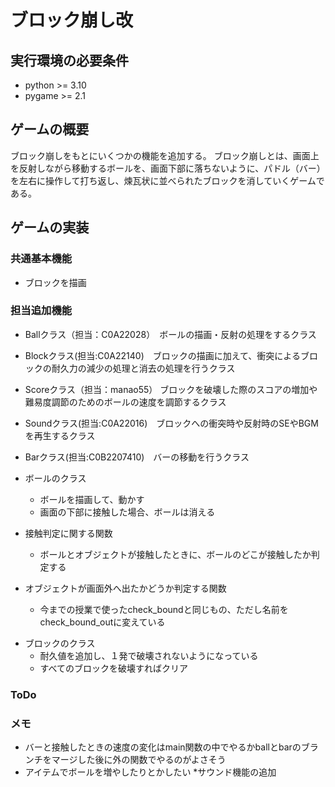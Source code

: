 # ブロック崩し改
## 実行環境の必要条件
* python >= 3.10
* pygame >= 2.1
## ゲームの概要
ブロック崩しをもとにいくつかの機能を追加する。
ブロック崩しとは、画面上を反射しながら移動するボールを、画面下部に落ちないように、パドル（バー）を左右に操作して打ち返し、煉瓦状に並べられたブロックを消していくゲームである。

## ゲームの実装
### 共通基本機能
* ブロックを描画
### 担当追加機能
* Ballクラス（担当：C0A22028）　ボールの描画・反射の処理をするクラス
* Blockクラス(担当:C0A22140)　ブロックの描画に加えて、衝突によるブロックの耐久力の減少の処理と消去の処理を行うクラス

* Scoreクラス（担当：manao55） ブロックを破壊した際のスコアの増加や難易度調節のためのボールの速度を調節するクラス
* Soundクラス(担当:C0A22016)　ブロックへの衝突時や反射時のSEやBGMを再生するクラス
* Barクラス(担当:C0B2207410)　バーの移動を行うクラス
* ボールのクラス
    - ボールを描画して、動かす
    - 画面の下部に接触した場合、ボールは消える
* 接触判定に関する関数
    - ボールとオブジェクトが接触したときに、ボールのどこが接触したか判定する
* オブジェクトが画面外へ出たかどうか判定する関数
    - 今までの授業で使ったcheck_boundと同じもの、ただし名前をcheck_bound_outに変えている
- ブロックのクラス
  - 耐久値を追加し、１発で破壊されないようになっている
  - すべてのブロックを破壊すればクリア
### ToDo

### メモ
* バーと接触したときの速度の変化はmain関数の中でやるかballとbarのブランチをマージした後に外の関数でやるのがよさそう
* アイテムでボールを増やしたりとかしたい
*サウンド機能の追加
